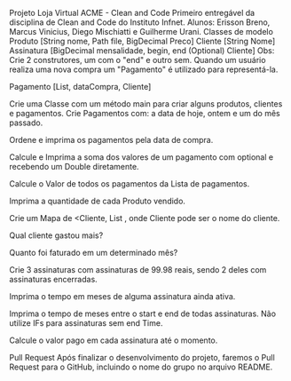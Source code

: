 Projeto Loja Virtual ACME - Clean and Code
Primeiro entregável da disciplina de Clean and Code do Instituto Infnet.
Alunos: Erisson Breno, Marcus Vinicius, Diego Mischiatti e Guilherme Urani.
Classes de modelo
Produto [String nome, Path file, BigDecimal Preco]
Cliente [String Nome]
Assinatura [BigDecimal mensalidade, begin, end (Optional) Cliente] Obs: Crie 2 construtores, um com o "end" e outro sem.
Quando um usuário realiza uma nova compra um "Pagamento" é utilizado para representá-la.

Pagamento [List, dataCompra, Cliente]

Crie uma Classe com um método main para criar alguns produtos, clientes e pagamentos. Crie Pagamentos com: a data de hoje, ontem e um do mês passado.

Ordene e imprima os pagamentos pela data de compra.

Calcule e Imprima a soma dos valores de um pagamento com optional e recebendo um Double diretamente.

Calcule o Valor de todos os pagamentos da Lista de pagamentos.

Imprima a quantidade de cada Produto vendido.

Crie um Mapa de <Cliente, List , onde Cliente pode ser o nome do cliente.

Qual cliente gastou mais?

Quanto foi faturado em um determinado mês?

Crie 3 assinaturas com assinaturas de 99.98 reais, sendo 2 deles com assinaturas encerradas.

Imprima o tempo em meses de alguma assinatura ainda ativa.

Imprima o tempo de meses entre o start e end de todas assinaturas. Não utilize IFs para assinaturas sem end Time.

Calcule o valor pago em cada assinatura até o momento.

Pull Request
Após finalizar o desenvolvimento do projeto, faremos o Pull Request para o GitHub, incluindo o nome do grupo no arquivo README.